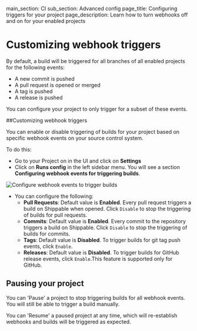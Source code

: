main_section: CI
sub_section: Advanced config
page_title: Configuring triggers for your project
page_description: Learn how to turn webhooks off and on for your enabled projects

# Customizing webhook triggers

By default, a build will be triggered for all branches of all enabled projects for the following events:

- A new commit is pushed
- A pull request is opened or merged
- A tag is pushed
- A release is pushed

You can configure your project to only trigger for a subset of these events.


##Customizing webhook triggers

You can enable or disable triggering of builds for your project based on specific webhook events on your source control system.

To do this:

- Go to your Project on in the UI and click on **Settings**
- Click on **Runs config** in the left sidebar menu. You will see a section **Configuring webhook events for triggering builds**.

<img src="/images/ci/configure-job-triggers.png" alt="Configure webhook events to trigger builds">

- You can configure the following:
    - **Pull Requests**: Default value is **Enabled**. Every pull request triggers a build on Shippable when opened. Click
`Disable` to stop the triggering of builds for pull requests.
    - **Commits**: Default value is **Enabled**. Every commit to the repository triggers a build on Shippable. Click `Disable` to
stop the triggering of builds for commits.
    - **Tags**: Default value is **Disabled**. To trigger builds for git tag push events, click `Enable`.
    - **Releases**: Default value is **Disabled**. To trigger builds for GitHub release
events, click `Enable`.This feature is supported only for GitHub.

## Pausing your project

You can 'Pause' a project to stop triggering builds for all webhook events. You will still be able to trigger a build manually.

You can 'Resume' a paused project at any time, which will re-establish webhooks and builds will be triggered as expected.
